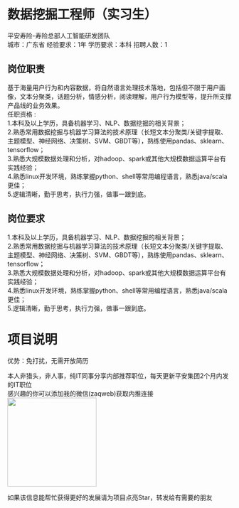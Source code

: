 # 数据挖掘工程师（实习生）
平安寿险-寿险总部人工智能研发团队  
城市：广东省 经验要求：1年 学历要求：本科  招聘人数：1

## 岗位职责
基于海量用户行为和内容数据，将自然语言处理技术落地，包括但不限于用户画像，文本分聚类，话题分析，情感分析，阅读理解，用户行为模型等，提升所支撑产品线的业务效果。   
任职资格 :   
1.本科及以上学历，具备机器学习、NLP、数据挖掘的相关背景；   
2.熟悉常用数据挖掘与机器学习算法的技术原理（长短文本分聚类/关键字提取、主题模型、神经网络、决策树、SVM、GBDT等），熟练使用pandas、sklearn、 tensorflow；   
3.熟悉大规模数据处理和分析，对hadoop、spark或其他大规模数据运算平台有实践经验；   
4.熟悉linux开发环境，熟练掌握python、shell等常用编程语言，熟悉java/scala 更佳；   
5.逻辑清晰，勤于思考，执行力强，做事一跟到底。

## 岗位要求
1.本科及以上学历，具备机器学习、NLP、数据挖掘的相关背景；   
2.熟悉常用数据挖掘与机器学习算法的技术原理（长短文本分聚类/关键字提取、主题模型、神经网络、决策树、SVM、GBDT等），熟练使用pandas、sklearn、 tensorflow；   
3.熟悉大规模数据处理和分析，对hadoop、spark或其他大规模数据运算平台有实践经验；   
4.熟悉linux开发环境，熟练掌握python、shell等常用编程语言，熟悉java/scala 更佳；   
5.逻辑清晰，勤于思考，执行力强，做事一跟到底。

# 项目说明

优势：免打扰，无需开放简历

本人非猎头，非人事，纯IT同事分享内部推荐职位，每天更新平安集团2个月内发的IT职位  
感兴趣的你可以添加我的微信(zaqweb)获取内推连接  
<img src="https://github.com/zaqweb/PA-IT-JOBS/blob/master/WechatICode.jpeg"  height="200" width="200">

如果该信息能帮忙获得更好的发展请为项目点亮Star，转发给有需要的朋友




